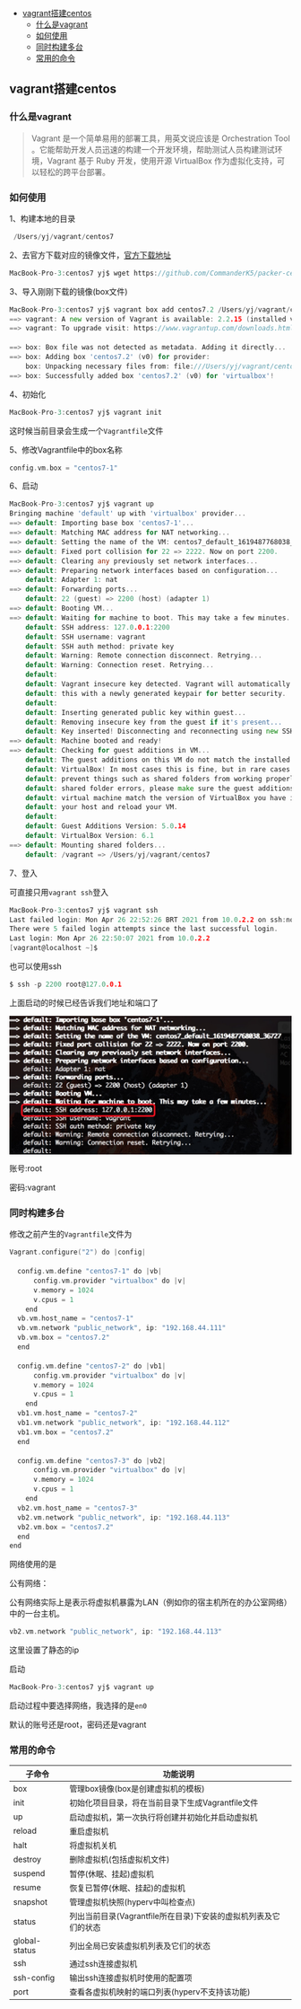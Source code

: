 <!-- START doctoc generated TOC please keep comment here to allow auto update -->
<!-- DON'T EDIT THIS SECTION, INSTEAD RE-RUN doctoc TO UPDATE -->


- [vagrant搭建centos](#vagrant%E6%90%AD%E5%BB%BAcentos)
  - [什么是vagrant](#%E4%BB%80%E4%B9%88%E6%98%AFvagrant)
  - [如何使用](#%E5%A6%82%E4%BD%95%E4%BD%BF%E7%94%A8)
  - [同时构建多台](#%E5%90%8C%E6%97%B6%E6%9E%84%E5%BB%BA%E5%A4%9A%E5%8F%B0)
  - [常用的命令](#%E5%B8%B8%E7%94%A8%E7%9A%84%E5%91%BD%E4%BB%A4)

<!-- END doctoc generated TOC please keep comment here to allow auto update -->

## vagrant搭建centos

### 什么是vagrant

> Vagrant 是一个简单易用的部署工具，用英文说应该是 Orchestration Tool 。它能帮助开发人员迅速的构建一个开发环境，帮助测试人员构建测试环境，Vagrant 基于 Ruby 开发，使用开源 VirtualBox 作为虚拟化支持，可以轻松的跨平台部署。

### 如何使用

1、构建本地的目录

```go
 /Users/yj/vagrant/centos7
```

2、去官方下载对应的镜像文件，[官方下载地址](http://www.vagrantbox.es/)  

```go
MacBook-Pro-3:centos7 yj$ wget https://github.com/CommanderK5/packer-centos-template/releases/download/0.7.2/vagrant-centos-7.2.box
```

3、导入刚刚下载的镜像(box文件)

```go
MacBook-Pro-3:centos7 yj$ vagrant box add centos7.2 /Users/yj/vagrant/centos7/vagrant-centos-7.2.box 
==> vagrant: A new version of Vagrant is available: 2.2.15 (installed version: 2.2.14)!
==> vagrant: To upgrade visit: https://www.vagrantup.com/downloads.html

==> box: Box file was not detected as metadata. Adding it directly...
==> box: Adding box 'centos7.2' (v0) for provider: 
    box: Unpacking necessary files from: file:///Users/yj/vagrant/centos7/vagrant-centos-7.2.box
==> box: Successfully added box 'centos7.2' (v0) for 'virtualbox'!
```

4、初始化

```go
MacBook-Pro-3:centos7 yj$ vagrant init
```

这时候当前目录会生成一个`Vagrantfile`文件

5、修改Vagrantfile中的box名称

```go
config.vm.box = "centos7-1"
```

6、启动

```go
MacBook-Pro-3:centos7 yj$ vagrant up
Bringing machine 'default' up with 'virtualbox' provider...
==> default: Importing base box 'centos7-1'...
==> default: Matching MAC address for NAT networking...
==> default: Setting the name of the VM: centos7_default_1619487768038_36727
==> default: Fixed port collision for 22 => 2222. Now on port 2200.
==> default: Clearing any previously set network interfaces...
==> default: Preparing network interfaces based on configuration...
    default: Adapter 1: nat
==> default: Forwarding ports...
    default: 22 (guest) => 2200 (host) (adapter 1)
==> default: Booting VM...
==> default: Waiting for machine to boot. This may take a few minutes...
    default: SSH address: 127.0.0.1:2200
    default: SSH username: vagrant
    default: SSH auth method: private key
    default: Warning: Remote connection disconnect. Retrying...
    default: Warning: Connection reset. Retrying...
    default: 
    default: Vagrant insecure key detected. Vagrant will automatically replace
    default: this with a newly generated keypair for better security.
    default: 
    default: Inserting generated public key within guest...
    default: Removing insecure key from the guest if it's present...
    default: Key inserted! Disconnecting and reconnecting using new SSH key...
==> default: Machine booted and ready!
==> default: Checking for guest additions in VM...
    default: The guest additions on this VM do not match the installed version of
    default: VirtualBox! In most cases this is fine, but in rare cases it can
    default: prevent things such as shared folders from working properly. If you see
    default: shared folder errors, please make sure the guest additions within the
    default: virtual machine match the version of VirtualBox you have installed on
    default: your host and reload your VM.
    default: 
    default: Guest Additions Version: 5.0.14
    default: VirtualBox Version: 6.1
==> default: Mounting shared folders...
    default: /vagrant => /Users/yj/vagrant/centos7
```

7、登入

可直接只用`vagrant ssh`登入

```go
MacBook-Pro-3:centos7 yj$ vagrant ssh
Last failed login: Mon Apr 26 22:52:26 BRT 2021 from 10.0.2.2 on ssh:notty
There were 5 failed login attempts since the last successful login.
Last login: Mon Apr 26 22:50:07 2021 from 10.0.2.2
[vagrant@localhost ~]$ 
```

也可以使用ssh

```go
$ ssh -p 2200 root@127.0.0.1
```

上面启动的时候已经告诉我们地址和端口了

<img src="/img/vagrant_1.jpg" alt="vagrant" align=center />

账号:root  

密码:vagrant

### 同时构建多台

修改之前产生的`Vagrantfile`文件为  

```go
Vagrant.configure("2") do |config|
  
  config.vm.define "centos7-1" do |vb|
      config.vm.provider "virtualbox" do |v|
      v.memory = 1024
      v.cpus = 1
    end
  vb.vm.host_name = "centos7-1"
  vb.vm.network "public_network", ip: "192.168.44.111"
  vb.vm.box = "centos7.2"
  end

  config.vm.define "centos7-2" do |vb1|
      config.vm.provider "virtualbox" do |v|
      v.memory = 1024
      v.cpus = 1
    end
  vb1.vm.host_name = "centos7-2"
  vb1.vm.network "public_network", ip: "192.168.44.112"
  vb1.vm.box = "centos7.2"
  end

  config.vm.define "centos7-3" do |vb2|
      config.vm.provider "virtualbox" do |v|
      v.memory = 1024
      v.cpus = 1
    end
  vb2.vm.host_name = "centos7-3"
  vb2.vm.network "public_network", ip: "192.168.44.113"
  vb2.vm.box = "centos7.2"
  end
end
``` 

网络使用的是

公有网络： 

公有网络实际上是表示将虚拟机暴露为LAN（例如你的宿主机所在的办公室网络）中的一台主机。

```go
vb2.vm.network "public_network", ip: "192.168.44.113"
```

这里设置了静态的ip  

启动  

```go
MacBook-Pro-3:centos7 yj$ vagrant up
```

启动过程中要选择网络，我选择的是`en0`  

默认的账号还是root，密码还是vagrant   

### 常用的命令

|  子命令        | 功能说明  |
|  ----         | ----   |
| box	        |管理box镜像(box是创建虚拟机的模板)|
| init	        |初始化项目目录，将在当前目录下生成Vagrantfile文件|
| up	        |启动虚拟机，第一次执行将创建并初始化并启动虚拟机|
| reload	    |重启虚拟机|
| halt	        |将虚拟机关机|
| destroy	    |删除虚拟机(包括虚拟机文件)|
| suspend	    |暂停(休眠、挂起)虚拟机|
| resume	    |恢复已暂停(休眠、挂起)的虚拟机|
| snapshot	    |管理虚拟机快照(hyperv中叫检查点)|
| status	    |列出当前目录(Vagrantfile所在目录)下安装的虚拟机列表及它们的状态|
| global-status	|列出全局已安装虚拟机列表及它们的状态|
| ssh	        |通过ssh连接虚拟机|
| ssh-config	|输出ssh连接虚拟机时使用的配置项|
| port	        |查看各虚拟机映射的端口列表(hyperv不支持该功能)|




